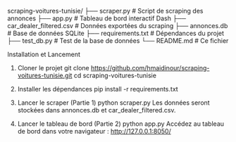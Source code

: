 scraping-voitures-tunisie/
├── scraper.py           # Script de scraping des annonces
├── app.py               # Tableau de bord interactif Dash
├── car_dealer_filtered.csv # Données exportées du scraping
├── annonces.db          # Base de données SQLite
├── requirements.txt     # Dépendances du projet
├── test_db.py           # Test de la base de données
└── README.md            # Ce fichier

 Installation et Lancement
1. Cloner le projet
git clone https://github.com/hmaidinour/scraping-voitures-tunisie.git
cd scraping-voitures-tunisie

2. Installer les dépendances
pip install -r requirements.txt

3. Lancer le scraper (Partie 1)
python scraper.py
Les données seront stockées dans annonces.db et car_dealer_filtered.csv.

4. Lancer le tableau de bord (Partie 2)
python app.py
Accédez au tableau de bord dans votre navigateur :
http://127.0.0.1:8050/
